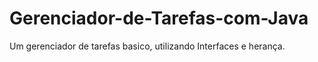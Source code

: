 # Gerenciador-de-Tarefas-com-Java
Um gerenciador de tarefas basico, utilizando Interfaces e herança.
